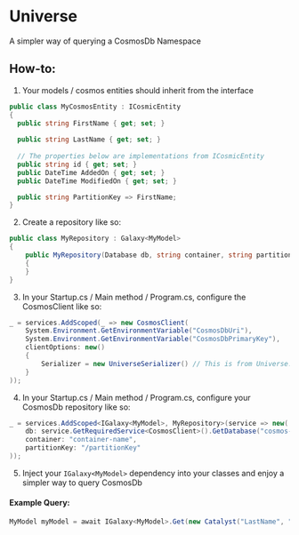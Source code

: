 # Universe
A simpler way of querying a CosmosDb Namespace

## How-to:
1. Your models / cosmos entities should inherit from the interface
```csharp
public class MyCosmosEntity : ICosmicEntity
{
  public string FirstName { get; set; }
  
  public string LastName { get; set; }
  
  // The properties below are implementations from ICosmicEntity
  public string id { get; set; }
  public DateTime AddedOn { get; set; }
  public DateTime ModifiedOn { get; set; }

  public string PartitionKey => FirstName;
}
```

2. Create a repository like so:
```csharp
public class MyRepository : Galaxy<MyModel>
{
    public MyRepository(Database db, string container, string partitionKey) : base(db, container, partitionKey)
    {
    }
}
```

3. In your Startup.cs / Main method / Program.cs, configure the CosmosClient like so:
```csharp
_ = services.AddScoped(_ => new CosmosClient(
    System.Environment.GetEnvironmentVariable("CosmosDbUri"),
    System.Environment.GetEnvironmentVariable("CosmosDbPrimaryKey"),
    clientOptions: new()
    {
        Serializer = new UniverseSerializer() // This is from Universe.Options
    }
));
```

4. In your Startup.cs / Main method / Program.cs, configure your CosmosDb repository like so:
```csharp
_ = services.AddScoped<IGalaxy<MyModel>, MyRepository>(service => new(
    db: service.GetRequiredService<CosmosClient>().GetDatabase("cosmos-database"),
    container: "container-name",
    partitionKey: "/partitionKey"
));
```

5. Inject your `IGalaxy<MyModel>` dependency into your classes and enjoy a simpler way to query CosmosDb

#### Example Query:
```csharp
MyModel myModel = await IGalaxy<MyModel>.Get(new Catalyst("LastName", "last name value"));
```
